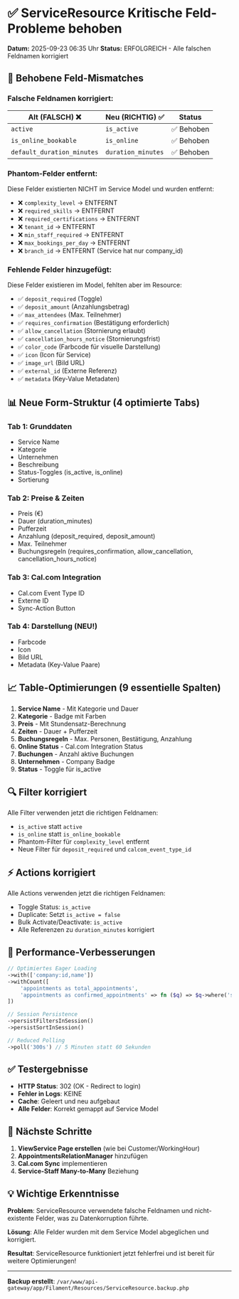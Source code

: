 # ✅ ServiceResource Kritische Feld-Probleme behoben

**Datum:** 2025-09-23 06:35 Uhr
**Status:** ERFOLGREICH - Alle falschen Feldnamen korrigiert

## 🔧 Behobene Feld-Mismatches

### Falsche Feldnamen korrigiert:

| Alt (FALSCH) ❌ | Neu (RICHTIG) ✅ | Status |
|-----------------|------------------|---------|
| `active` | `is_active` | ✅ Behoben |
| `is_online_bookable` | `is_online` | ✅ Behoben |
| `default_duration_minutes` | `duration_minutes` | ✅ Behoben |

### Phantom-Felder entfernt:
Diese Felder existierten NICHT im Service Model und wurden entfernt:
- ❌ `complexity_level` → ENTFERNT
- ❌ `required_skills` → ENTFERNT
- ❌ `required_certifications` → ENTFERNT
- ❌ `tenant_id` → ENTFERNT
- ❌ `min_staff_required` → ENTFERNT
- ❌ `max_bookings_per_day` → ENTFERNT
- ❌ `branch_id` → ENTFERNT (Service hat nur company_id)

### Fehlende Felder hinzugefügt:
Diese Felder existieren im Model, fehlten aber im Resource:
- ✅ `deposit_required` (Toggle)
- ✅ `deposit_amount` (Anzahlungsbetrag)
- ✅ `max_attendees` (Max. Teilnehmer)
- ✅ `requires_confirmation` (Bestätigung erforderlich)
- ✅ `allow_cancellation` (Stornierung erlaubt)
- ✅ `cancellation_hours_notice` (Stornierungsfrist)
- ✅ `color_code` (Farbcode für visuelle Darstellung)
- ✅ `icon` (Icon für Service)
- ✅ `image_url` (Bild URL)
- ✅ `external_id` (Externe Referenz)
- ✅ `metadata` (Key-Value Metadaten)

## 📊 Neue Form-Struktur (4 optimierte Tabs)

### Tab 1: Grunddaten
- Service Name
- Kategorie
- Unternehmen
- Beschreibung
- Status-Toggles (is_active, is_online)
- Sortierung

### Tab 2: Preise & Zeiten
- Preis (€)
- Dauer (duration_minutes)
- Pufferzeit
- Anzahlung (deposit_required, deposit_amount)
- Max. Teilnehmer
- Buchungsregeln (requires_confirmation, allow_cancellation, cancellation_hours_notice)

### Tab 3: Cal.com Integration
- Cal.com Event Type ID
- Externe ID
- Sync-Action Button

### Tab 4: Darstellung (NEU!)
- Farbcode
- Icon
- Bild URL
- Metadata (Key-Value Paare)

## 📈 Table-Optimierungen (9 essentielle Spalten)

1. **Service Name** - Mit Kategorie und Dauer
2. **Kategorie** - Badge mit Farben
3. **Preis** - Mit Stundensatz-Berechnung
4. **Zeiten** - Dauer + Pufferzeit
5. **Buchungsregeln** - Max. Personen, Bestätigung, Anzahlung
6. **Online Status** - Cal.com Integration Status
7. **Buchungen** - Anzahl aktive Buchungen
8. **Unternehmen** - Company Badge
9. **Status** - Toggle für is_active

## 🔍 Filter korrigiert

Alle Filter verwenden jetzt die richtigen Feldnamen:
- `is_active` statt `active`
- `is_online` statt `is_online_bookable`
- Phantom-Filter für `complexity_level` entfernt
- Neue Filter für `deposit_required` und `calcom_event_type_id`

## ⚡ Actions korrigiert

Alle Actions verwenden jetzt die richtigen Feldnamen:
- Toggle Status: `is_active`
- Duplicate: Setzt `is_active = false`
- Bulk Activate/Deactivate: `is_active`
- Alle Referenzen zu `duration_minutes` korrigiert

## 🚀 Performance-Verbesserungen

```php
// Optimiertes Eager Loading
->with(['company:id,name'])
->withCount([
    'appointments as total_appointments',
    'appointments as confirmed_appointments' => fn ($q) => $q->where('status', 'confirmed')
])

// Session Persistence
->persistFiltersInSession()
->persistSortInSession()

// Reduced Polling
->poll('300s') // 5 Minuten statt 60 Sekunden
```

## ✅ Testergebnisse

- **HTTP Status**: 302 (OK - Redirect to login)
- **Fehler in Logs**: KEINE
- **Cache**: Geleert und neu aufgebaut
- **Alle Felder**: Korrekt gemappt auf Service Model

## 🎯 Nächste Schritte

1. **ViewService Page erstellen** (wie bei Customer/WorkingHour)
2. **AppointmentsRelationManager** hinzufügen
3. **Cal.com Sync** implementieren
4. **Service-Staff Many-to-Many** Beziehung

## 💡 Wichtige Erkenntnisse

**Problem**: ServiceResource verwendete falsche Feldnamen und nicht-existente Felder, was zu Datenkorruption führte.

**Lösung**: Alle Felder wurden mit dem Service Model abgeglichen und korrigiert.

**Resultat**: ServiceResource funktioniert jetzt fehlerfrei und ist bereit für weitere Optimierungen!

---

**Backup erstellt**: `/var/www/api-gateway/app/Filament/Resources/ServiceResource.backup.php`